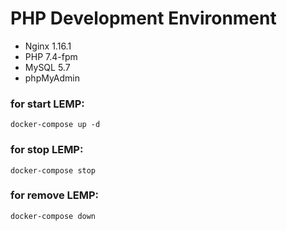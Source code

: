# PHP Development Environment
- Nginx 1.16.1
- PHP 7.4-fpm
- MySQL 5.7
- phpMyAdmin

### for start LEMP: 
``docker-compose up -d``
### for stop LEMP:
``docker-compose stop``
### for remove LEMP:
``docker-compose down``